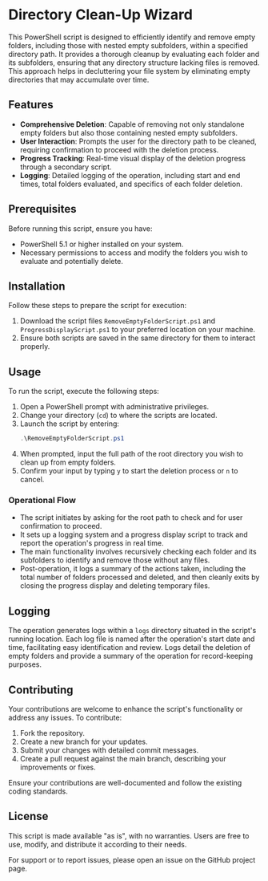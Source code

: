 # Directory Clean-Up Wizard

This PowerShell script is designed to efficiently identify and remove empty folders, including those with nested empty subfolders, within a specified directory path. It provides a thorough cleanup by evaluating each folder and its subfolders, ensuring that any directory structure lacking files is removed. This approach helps in decluttering your file system by eliminating empty directories that may accumulate over time.

## Features

- **Comprehensive Deletion**: Capable of removing not only standalone empty folders but also those containing nested empty subfolders.
- **User Interaction**: Prompts the user for the directory path to be cleaned, requiring confirmation to proceed with the deletion process.
- **Progress Tracking**: Real-time visual display of the deletion progress through a secondary script.
- **Logging**: Detailed logging of the operation, including start and end times, total folders evaluated, and specifics of each folder deletion.

## Prerequisites

Before running this script, ensure you have:
- PowerShell 5.1 or higher installed on your system.
- Necessary permissions to access and modify the folders you wish to evaluate and potentially delete.

## Installation

Follow these steps to prepare the script for execution:

1. Download the script files `RemoveEmptyFolderScript.ps1` and `ProgressDisplayScript.ps1` to your preferred location on your machine.
2. Ensure both scripts are saved in the same directory for them to interact properly.

## Usage

To run the script, execute the following steps:

1. Open a PowerShell prompt with administrative privileges.
2. Change your directory (`cd`) to where the scripts are located.
3. Launch the script by entering:
    ```powershell
    .\RemoveEmptyFolderScript.ps1
    ```
4. When prompted, input the full path of the root directory you wish to clean up from empty folders.
5. Confirm your input by typing `y` to start the deletion process or `n` to cancel.

### Operational Flow

- The script initiates by asking for the root path to check and for user confirmation to proceed.
- It sets up a logging system and a progress display script to track and report the operation's progress in real time.
- The main functionality involves recursively checking each folder and its subfolders to identify and remove those without any files.
- Post-operation, it logs a summary of the actions taken, including the total number of folders processed and deleted, and then cleanly exits by closing the progress display and deleting temporary files.

## Logging

The operation generates logs within a `logs` directory situated in the script's running location. Each log file is named after the operation's start date and time, facilitating easy identification and review. Logs detail the deletion of empty folders and provide a summary of the operation for record-keeping purposes.

## Contributing

Your contributions are welcome to enhance the script's functionality or address any issues. To contribute:

1. Fork the repository.
2. Create a new branch for your updates.
3. Submit your changes with detailed commit messages.
4. Create a pull request against the main branch, describing your improvements or fixes.

Ensure your contributions are well-documented and follow the existing coding standards.

## License

This script is made available "as is", with no warranties. Users are free to use, modify, and distribute it according to their needs.

For support or to report issues, please open an issue on the GitHub project page.
